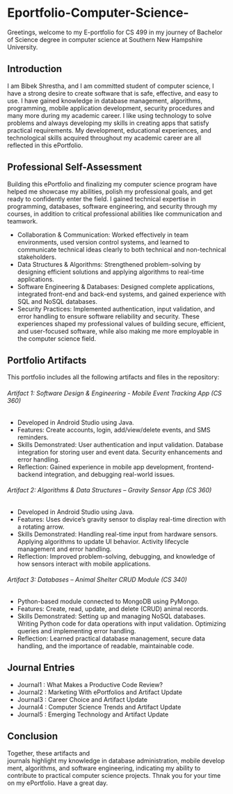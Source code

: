 # **Eportfolio-Computer-Science-**

Greetings, welcome to my E-portfolio for CS 499 in my journey of Bachelor of Science degree in computer science at Southern New Hampshire University.  

## **Introduction**
I am Bibek Shrestha, and I am committed student of computer science, I have a strong desire to create software that is safe, effective, and easy to use. I have gained knowledge in database management, algorithms, programming, mobile application development, security procedures and many more during my academic career. I like using technology to solve problems and always developing my skills in creating apps that satisfy practical requirements. My development, educational experiences, and technological skills acquired throughout my academic career are all reflected in this ePortfolio.

## **Professional Self-Assessment**
Building this ePortfolio and finalizing my computer science program have helped me showcase my abilities, polish my professional goals, and get ready to confidently enter the field. I gained technical expertise in programming, databases, software engineering, and security through my courses, in addition to critical professional abilities like communication and teamwork.
- Collaboration & Communication: Worked effectively in team environments, used version control systems, and learned to communicate technical ideas clearly to both technical and non-technical stakeholders.
- Data Structures & Algorithms: Strengthened problem-solving by designing efficient solutions and applying algorithms to real-time applications.
- Software Engineering & Databases: Designed complete applications, integrated front-end and back-end systems, and gained experience with SQL and NoSQL databases.
- Security Practices: Implemented authentication, input validation, and error handling to ensure software reliability and security.
These experiences shaped my professional values of building secure, efficient, and user-focused software, while also making me more employable in the computer science field.

## **Portfolio Artifacts**
This portfolio includes all the following artifacts and files in the repository:

###### Artifact 1: Software Design & Engineering - *Mobile Event Tracking App (CS 360)*
- Developed in Android Studio using Java.
- Features: Create accounts, login, add/view/delete events, and SMS reminders.
- Skills Demonstrated:
    User authentication and input validation.
    Database integration for storing user and event data.
    Security enhancements and error handling.
- Reflection: Gained experience in mobile app development, frontend-backend integration, and debugging real-world issues.
 
###### Artifact 2: Algorithms & Data Structures – *Gravity Sensor App (CS 360)*
- Developed in Android Studio using Java.
- Features: Uses device’s gravity sensor to display real-time direction with a rotating arrow.
- Skills Demonstrated:
    Handling real-time input from hardware sensors.
    Applying algorithms to update UI behavior.
    Activity lifecycle management and error handling.
- Reflection: Improved problem-solving, debugging, and knowledge of how sensors interact with mobile applications.
 
###### Artifact 3: Databases – *Animal Shelter CRUD Module (CS 340)*
- Python-based module connected to MongoDB using PyMongo.
- Features: Create, read, update, and delete (CRUD) animal records.
- Skills Demonstrated:
    Setting up and managing NoSQL databases.
    Writing Python code for data operations with input validation.
    Optimizing queries and implementing error handling.
- Reflection: Learned practical database management, secure data handling, and the importance of readable, maintainable code.

## **Journal Entries**
- Journal1 : What Makes a Productive Code Review?
- Journal2 : Marketing With ePortfolios and Artifact Update
- Journal3 : Career Choice and Artifact Update
- Journal4 : Computer Science Trends and Artifact Update
- Journal5 : Emerging Technology and Artifact Update

## **Conclusion**
Together, these artifacts and journals highlight my knowledge in database administration, mobile development, algorithms, and software engineering, indicating my ability to contribute to practical computer science projects. Thnak you for your time on my ePortfolio. Have a great day.
